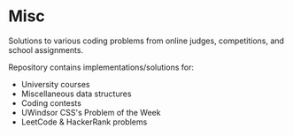 # Misc
Solutions to various coding problems from online judges, competitions, and school assignments.

Repository contains implementations/solutions for:
- University courses
- Miscellaneous data structures
- Coding contests
- UWindsor CSS's Problem of the Week
- LeetCode & HackerRank problems